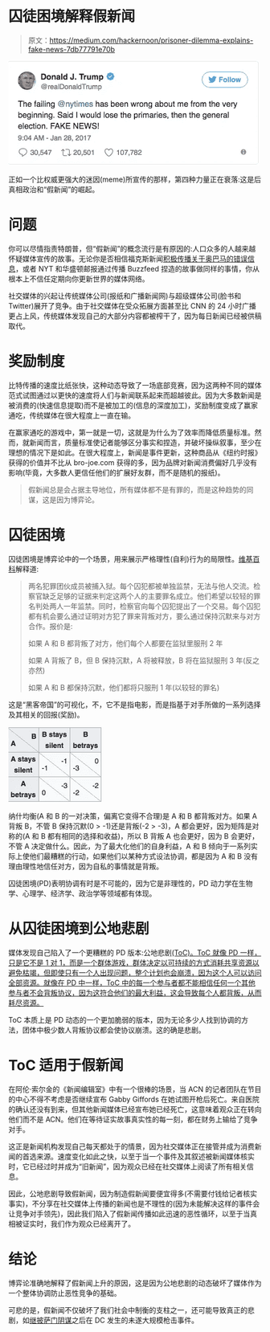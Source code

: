 # 囚徒困境解释假新闻

> 原文：<https://medium.com/hackernoon/prisoner-dilemma-explains-fake-news-7db77791e70b>

![](img/1dc3e319236f6d24169acd58180cef78.png)

正如一个比权威更强大的迷因(meme)所宣传的那样，第四种力量正在衰落:这是后真相政治和“假新闻”的崛起。

# **问题**

你可以尽情指责特朗普，但“假新闻”的概念流行是有原因的:人口众多的人越来越怀疑媒体宣传的故事。无论你是否相信福克斯新闻[积极传播关于奥巴马的错误信息](http://www.politicususa.com/2015/05/17/cnn-busts-fox-news-lying-president-obamas-remarks-poverty.html)，或者 NYT 和华盛顿邮报通过传播 Buzzfeed 捏造的故事做同样的事情，你从根本上不信任定期向你更新世界的媒体网络。

社交媒体的兴起让传统媒体公司(报纸和广播新闻网)与超级媒体公司(脸书和 Twitter)展开了竞争。由于社交媒体在受众拓展方面甚至比 CNN 的 24 小时广播更占上风，传统媒体发现自己的大部分内容都被榨干了，因为每日新闻已经被供稿取代。

# **奖励制度**

比特传播的速度比纸张快，这种动态导致了一场底部竞赛，因为这两种不同的媒体范式试图通过以更快的速度将人们与新闻联系起来而超越彼此。因为大多数新闻是被消费的(快速信息提取)而不是被加工的(信息的深度加工)，奖励制度变成了赢家通吃，传统媒体在很大程度上一直在输。

在赢家通吃的游戏中，第一就是一切，这就是为什么为了效率而降低质量标准。然而，就新闻而言，质量标准使记者能够区分事实和捏造，并破坏操纵叙事，至少在理想的情况下是如此。在很大程度上，新闻是事件更新，这种商品从《纽约时报》获得的价值并不比从 bro-joe.com 获得的多，因为品牌对新闻消费偏好几乎没有影响(毕竟，大多数人更信任他们的扩展好友群，而不是随机的报纸)。

> 假新闻总是会占据主导地位，所有媒体都不是有罪的，而是这种趋势的同谋，这是因为博弈论。

# **囚徒困境**

囚徒困境是博弈论中的一个场景，用来展示严格理性(自利)行为的局限性。[维基百科](https://en.wikipedia.org/wiki/Prisoner%27s_dilemma)解释道:

> 两名犯罪团伙成员被捕入狱。每个囚犯都被单独监禁，无法与他人交流。检察官缺乏足够的证据来判定这两个人的主要罪名成立。他们希望以较轻的罪名判处两人一年监禁。同时，检察官向每个囚犯提出了一个交易。每个囚犯都有机会要么通过证明对方犯了罪来背叛对方，要么通过保持沉默来与对方合作。报价是:
> 
> 如果 A 和 B 都背叛了对方，他们每个人都要在监狱里服刑 2 年
> 
> 如果 A 背叛了 B，但 B 保持沉默，A 将被释放，B 将在监狱服刑 3 年(反之亦然)
> 
> 如果 A 和 B 都保持沉默，他们都将只服刑 1 年(以较轻的罪名)

这是“黑客帝国”的可视化，不，它不是指电影，而是指基于对手所做的一系列选择及其相关的回报(奖励)。

![](img/c7ad71ad574025407df4ccf7f7c3ef9a.png)

纳什均衡(A 和 B 的一对决策，偏离它变得不合理)是 A 和 B 都背叛对方。如果 A 背叛 B，不管 B 保持沉默(0 > -1)还是背叛(-2 > -3)，A 都会更好，因为矩阵是对称的(A 和 B 都有相同的选择和收益)，所以 B 背叛 A 也会更好，因为 B 会更好，不管 A 决定做什么。因此，为了最大化他们的自身利益，A 和 B 倾向于一系列实际上使他们最糟糕的行动，如果他们以某种方式设法协调，都是因为 A 和 B 没有理由理性地信任对方，因为自私的事情就是背叛。

囚徒困境(PD)表明协调有时是不可能的，因为它是非理性的，PD 动力学在生物学、心理学、经济学、政治学等领域都有体现。

# **从囚徒困境到公地悲剧**

媒体发现自己陷入了一个更糟糕的 PD 版本:公地悲剧[(ToC)。ToC 就像 PD 一样，只是它不是 1 对 1，而是一个群体游戏，群体决定以可持续的方式消耗共享资源以避免枯竭，但即使只有一个人出现问题，整个计划也会崩溃，因为这个人可以访问全部资源。就像在 PD 中一样，ToC 中的每一个参与者都不能相信任何一个其他参与者不会背叛协议，因为这符合他们的最大利益，这会导致每个人都背叛，从而耗尽资源。](https://en.wikipedia.org/wiki/Tragedy_of_the_commons)

ToC 本质上是 PD 动态的一个更加脆弱的版本，因为无论多少人找到协调的方法，团体中极少数人背叛协议都会使协议崩溃。这的确是悲剧。

# **ToC 适用于假新闻**

在阿伦·索尔金的《新闻编辑室》中有一个很棒的场景，当 ACN 的记者团队在节目的中心不得不考虑是否继续宣布 Gabby Giffords 在她试图开枪后死亡。来自医院的确认还没有到来，但其他新闻媒体已经宣布她已经死亡，这意味着观众正在转向他们而不是 ACN。他们在等待证实故事真实性的每一刻，都在财务上输给了竞争对手。

这正是新闻机构发现自己每天都处于的情景，因为社交媒体正在接管并成为消费新闻的首选来源。速度变化如此之快，以至于当一个事件及其叙述被新闻媒体核实时，它已经过时并成为“旧新闻”，因为观众已经在社交媒体上阅读了所有相关信息。

因此，公地悲剧导致假新闻，因为制造假新闻要便宜得多(不需要付钱给记者核实事实)，不分享在社交媒体上传播的新闻也是不理性的(因为未能解决这样的事件会让竞争对手领先)，因此我们陷入了假新闻传播如此迅速的恶性循环，以至于当真相被证实时，我们作为观众已经离开了。

# 结论

博弈论准确地解释了假新闻上升的原因，这是因为公地悲剧的动态破坏了媒体作为一个整体协调防止恶性竞争的基础。

可悲的是，假新闻不仅破坏了我们社会中制衡的支柱之一，还可能导致真正的悲剧，如[继披萨门阴谋](https://www.washingtonpost.com/news/local/wp/2016/12/04/d-c-police-respond-to-report-of-a-man-with-a-gun-at-comet-ping-pong-restaurant/?utm_term=.ed92c3ced2ca)之后在 DC 发生的未遂大规模枪击事件。